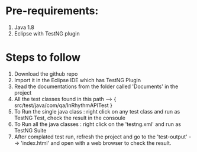 

# Pre-requirements:
1. Java 1.8
2. Eclipse with TestNG plugin


# Steps to follow
1. Download the github repo
2. Import it in the Eclipse IDE which has TestNG Plugin
3. Read the documentations from the folder called 'Documents' in the project
4. All the test classes found in this path --> { src/test/java/com/qa/InRhythmAPITest }
5. To Run the single java class : right click on any test class and run as TestNG Test,  check the result in the consoule 
6. To Run all the java classes : right click on the 'testng.xml' and run as TestNG Suite
7. After complated test run, refresh the project and go to the 'test-output' --> 'index.html' and open with a web browser to check the result.

